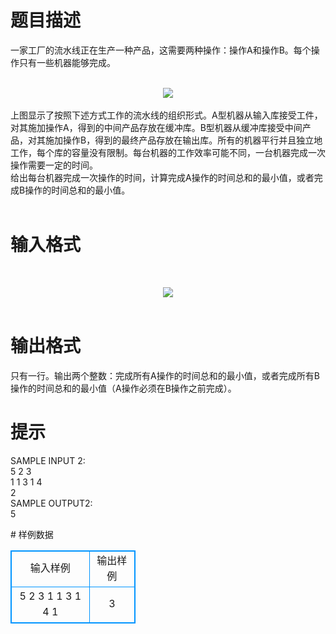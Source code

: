 # 

 
 # 题目描述 
<p>
一家工厂的流水线正在生产一种产品，这需要两种操作：操作A和操作B。每个操作只有一些机器能够完成。 <br><br><center><img src="/source/joyoi/tyvj-2782/img/aHR0cDovL3d3dy5qb3lvaS5jbi9wcm9ibGVtL3R5dmotMjc4Mi9wcm9ibGVtc19pbWFnZXMvMzMwMi9wZy5qcGc=.jpg"></img></center><br>上图显示了按照下述方式工作的流水线的组织形式。A型机器从输入库接受工件，对其施加操作A，得到的中间产品存放在缓冲库。B型机器从缓冲库接受中间产品，对其施加操作B，得到的最终产品存放在输出库。所有的机器平行并且独立地工作，每个库的容量没有限制。每台机器的工作效率可能不同，一台机器完成一次操作需要一定的时间。 <br>给出每台机器完成一次操作的时间，计算完成A操作的时间总和的最小值，或者完成B操作的时间总和的最小值。 <br><br></p> 

 
 # 输入格式 
<p>
<br><center><img src="/source/joyoi/tyvj-2782/img/aHR0cDovL3d3dy5qb3lvaS5jbi9wcm9ibGVtL3R5dmotMjc4Mi9wcm9ibGVtc19pbWFnZXMvMzMwMi9wZzIuanBn.jpg"></img></center><br></p> 

 
 # 输出格式 
<p>
只有一行。输出两个整数：完成所有A操作的时间总和的最小值，或者完成所有B操作的时间总和的最小值（A操作必须在B操作之前完成）。</p> 

 
 # 提示 
<p>
SAMPLE INPUT 2:<br>5 2 3<br>1 1 3 1 4<br>2<br>SAMPLE OUTPUT2:<br>5<br></p> 
# 样例数据
<style>
        table,table tr th, table tr td { border:1px solid #0094ff; }
        table { width: 200px; min-height: 25px; line-height: 25px; text-align: center; border-collapse: collapse;}   
    </style>
<table>
	<tr>
		<td>输入样例</td>
		<td>输出样例</td>
	</tr>
<tr><td>5 2 3
1 1 3 1 4
1
</td><td>3</td></tr></table>
